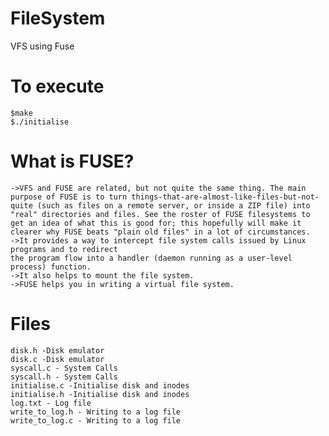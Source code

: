 # FileSystem
VFS using Fuse

# To execute
    $make
    $./initialise

# What is FUSE?

    ->VFS and FUSE are related, but not quite the same thing. The main purpose of FUSE is to turn things-that-are-almost-like-files-but-not-quite (such as files on a remote server, or inside a ZIP file) into "real" directories and files. See the roster of FUSE filesystems to get an idea of what this is good for; this hopefully will make it clearer why FUSE beats "plain old files" in a lot of circumstances.
    ->It provides a way to intercept file system calls issued by Linux programs and to redirect
    the program flow into a handler (daemon running as a user-level process) function.
    ->It also helps to mount the file system.
    ->FUSE helps you in writing a virtual file system.
    
# Files 
    disk.h -Disk emulator
    disk.c -Disk emulator
    syscall.c - System Calls
    syscall.h - System Calls
    initialise.c -Initialise disk and inodes
    initialise.h -Initialise disk and inodes
    log.txt - Log file
    write_to_log.h - Writing to a log file
    write_to_log.c - Writing to a log file




